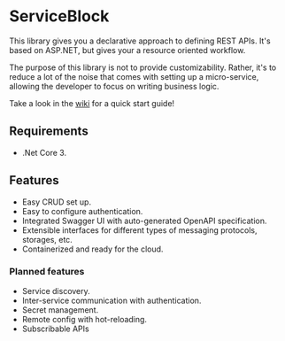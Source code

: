 # ServiceBlock

This library gives you a declarative approach to defining REST APIs. It's based on ASP.NET, but gives your a resource oriented workflow.

The purpose of this library is not to provide customizability.
Rather, it's to reduce a lot of the noise that comes with setting up a micro-service, allowing the developer to focus on writing business logic.

Take a look in the [wiki](https://github.com/TheSimpleZ/ServiceBlock/wiki) for a quick start guide!

## Requirements

-   .Net Core 3.

## Features

-   Easy CRUD set up.
-   Easy to configure authentication.
-   Integrated Swagger UI with auto-generated OpenAPI specification.
-   Extensible interfaces for different types of messaging protocols, storages, etc.
-   Containerized and ready for the cloud.

### Planned features

-   Service discovery.
-   Inter-service communication with authentication.
-   Secret management.
-   Remote config with hot-reloading.
-   Subscribable APIs
